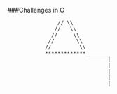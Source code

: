 ###Challenges in C





                    // \\
                   //   \\
                  //     \\
                 //       \\
                //         \\
                *************_______
                                    |
                                    |
                                    |
                                    |
                                    |


